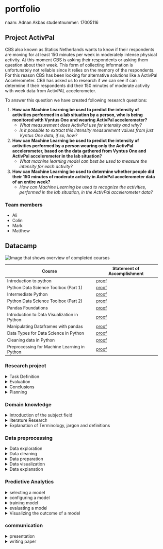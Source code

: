 # portfolio
naam: Adnan Akbas
studentnummer: 17005116

## Project ActivPal
CBS also known as Statics Netherlands wants to know if their respondents are moving for at least 150 minutes per week in
moderately intense physical activity. At this moment CBS is asking their respondents or asking them question about 
their week.  This form of collecting information is unfortunately not reliable since it relies on the  memory 
of the respondents.  For this reason CBS has been looking for alternative solutions like a ActivPal Accelerometer. CBS 
has asked us to research if we can see if  can determine if their respondents did their 150 minutes of moderate 
activity with week data from ActivPAL accelerometer.

To answer this question we have created following research questions:

 1. **How can Machine Learning be used to predict the intensity of activities performed in a lab situation by a person, who is being monitored with Vyntus One and wearing ActivPal accelerometer?**
	 - *What measurement does ActivPal use for intensity and why?*
	 -  *Is it possible to extract this intensity measurement values from just Vyntus One data, if so, how?*
 2. **How can Machine Learning be used to predict the intensity of activities performed by a person wearing only the ActivPal accelerometer, based on the data gathered from Vyntus One and ActivPal accelerometer in the lab situation?**
	 - *What machine learning model can best be used to measure the intensity for each activity?*
 3. **How can Machine Learning be used to determine whether people did their 150 minutes of moderate activity in ActivPal accelerometer data of an entire week?**
	 -  *How can Machine Learning be used to recognize the activities, performed in the lab situation, in the ActivPal accelerometer data?*



### Team members
- Ali
- Colin
- Mark
- Matthew


## Datacamp
  ![Image that shows overview of completed courses](evidence/images/datacamp.PNG)

 |Course|Statement of Accomplishment|
 |------|---------------------------|
 | Introduction to python |[proof](evidence/datacamp/introduction_to_python.pdf)|
 | Python Data Science Toolbox (Part 1) |[proof](evidence/datacamp/python_data_science_toolbox_part_1.pdf)|
 | Intermediate Python |[proof](evidence/datacamp/intermediate_python.pdf)|
 | Python Data Science Toolbox (Part 2) |[proof](evidence/datacamp/python_data_science_toolbox_part_2.pdf)|
 | Pandas Foundations |[proof](evidence/datacamp/pandas_foundations.pdf)|
 | Introduction to Data Visualization in Python |[proof](evidence/datacamp/introduction_to_data_visualization_in_python.pdf) |
 | Manipulating Dataframes with pandas |[proof](evidence/datacamp/manipulating_dataframes_with_pandas.pdf)|
 | Data Types for Data Science in Python |[proof](evidence/datacamp/data_types_for_data_science_in_python.pdf)|
 | Cleaning data in Python |[proof](evidence/datacamp/cleaning_data_in_python.pdf)|
 | Preprocessing for Machine Learning in Python |[proof](evidence/datacamp/preprocessing_for_machine_learning_in_python.pdf)|

### Research project
<details> <summary>Task Definition</summary>

In the research plan I have written the second iteration of the problem domain/context while my teammates have worden on other parts. 
Where they have defined the research question among others. In the second iteration I have processed the feedback we got
from one of our teachers. 

``
Statistics Netherlands (CBS) has the wish to see if their respondents are moving for at least 150
minutes per week in moderately intense physical activity.
Currently, they are measuring by asking their respondent or health surveys. The issue with this is
that people are not very good at estimating the time they spent on moving and sport. This of course
causes that they don't have very reliable data to work with. Therefor CBS has been looking into
alternatives like the ActivPal accelerometer in combination with machine learning to give better and
more accurate results when measuring the intensity of certain activities.
Because of this the CBS started to collect lab tests and started to measure the movements of 41
correspondents in their regular workweek by using the Activepal Accelerator. It's our job to analyse,
structure and build machine learning algorithms based on the collected data to see if we can
determine if people adhere to (inter)national norm for physical activities and if we could measure
the intensity of movement (without the heart rate information).
``

src: [research_plan.pdf](evidence/documents/research_plan.pdf)

</details>

<details> <summary>Evaluation</summary>

[More Examples](topics/research_project/evaluation.md)

</details>

<details> <summary>Conclusions</summary>

[More Examples](topics/research_project/conclusions.md)

</details>

<details> <summary>Planning</summary>

At the beginning of our project we have decided that we will use Jira as our scrum board and will implement Scrum in our way and won't follow it to the detail.
Our group was based on trust that's also the reason why we didn't setup nor sign a contract for teamwork. 

Our process looked as following. At the start of each sprint we decided what goal is for the sprint. With this goal in mind we created task which each team member could choose and take it on themself.
The task can be modified, removed or created while the sprint were going onbut that was always first discussed within the group before any modification.
Each morning at 9:30 our group was holding a stand-up. There we discussed what we did day earlier, going to do today and if we are stuck with something.
At the end of each sprint our group was holding retrospective where we discussed our progress and teamwork last sprint. The role of scrum master was taken on by Ali Safdari. 

## My role in scrum
I didn't have specific role in the scrum process other than developer but i did actively participate in each phase of 
the scrum process.At the sprint planning I have actively created task of course after discussing with the team. At the 
same time I would assign task to myself unless other team members would want them. In some cases we would assign 
multiple members to a task. Unfortunately Jira doesn't support that so we would write the names in description of the task.
Each morning I would join stand-up with my other team members and explain what i did yesterday, what i am gonna do today and if i need help.
Unfortnatly and reasonably we didn't take notes so I don't have evidence for this. At the end of each sprint I would 
join retrospective and give my input. I would say what we did well, what didn't go well and what i wish next sprint would get better.

[More information on our take](topics/research_project/planning.md)

</details>

### Domain knowledge
<details> <summary>Introduction of the subject field</summary>

[More Examples](topics/domain_knowledge/introduction_of_the_subject_field.md)

</details>

<details> <summary>literature Research</summary>

[More Examples](topics/research_project/literature_research.md)

</details>

<details> <summary>Explanation of Terminology, jargon and definitions</summary>

[More Examples](topics/research_project/explanation_of_terminology_jargon_and_definitions.md)

</details>

### Data preprocessing
<details> <summary>Data exploration</summary>

While working on the Activity Recognion model I have explored data in certain way. 
I tried to get an idea if there was a pattern in my dataset. If i say pattern i mean that the acceleration
data looks in a certain way for activity. The image below does show it quite clearly that each activity has hiw own pattern.

![Image that shows plots which show in turn patterns of each activity](evidence/images/combination.png)


[More Examples](topics/data_preprocessing/data_exploration.md)

</details>

<details> <summary>Data cleaning</summary>

Our dataset was provided by CBS in cleaned state. This means they already cleaned it for us and that there wasn’t much 
for us to do.. While I say this we did find certain issues while working on our models. My teammates  found out that 
following respondents data were not there or corrupt:

Cases:
-	BMR060 didn't have vyntus.csv file. This file contains oxygen intake which is need for calculating MET-value.
-	BMR025 activities that are logged doesn't show up in the data
-	BMR035 activities that are logged doesn't show up in the data
-	BMR100 activities that are logged doesn't show up in the data
-	BMR051 activities that are logged doesn't show up in the data
-	BMR027 activities that are logged doesn't show up in the data

Other than this we finally found thanks to the help of a teacher what actually the acceleration data means.  
He explained to us that it was scaled so that ActivPal device could keep much more records than it originally could. 
He gave us a formula that would convert scaled value back to  Gravitational acceleration. I have implemented this 
formula in Python as shown as below:

```` python
def convert_value_to_g(value):
    return (value - 127) / 63
````

evidence: [math_helper.py](evidence/python_script/math_helper.py)


[More Examples](topics/data_preprocessing/data_cleaning.md)

</details>

<details> <summary>Data preparation</summary>

I have developed almost all of the data preparation code for Activity Recognition model. First I have developed a 
function that extracts features from accelerometer dataset of an respondent. In this function we are creating new features which summerizes a certain time range.
I specificaly created the features standard deviation and mean of Y and Z axis. Mathew worked on the features mean and standard deviation of the X axis. I have also created peace of code that calculates
peak-to-peak distance but I have removed in favor better features. By removing I saw improvement at the time. At the end I am also removing any rows that has null values.

````python
def extract_features_from_correspondent(correspondent):
    features_df = pd.DataFrame(columns=features_columns, index=pd.to_datetime([]))

    # Getting dataset for a correspodent
    activities_df = read_functions.read_activities(correspondent)
        
    for activity_name in activities:
        activity = activities_df.loc[activity_name]
        if not activity.empty:
            start_time = activity.start
            stop_time = activity.stop
            activpal_df = activpal.read_data(correspondent, start_time, stop_time)

            # denormalizing dataset
            activpal_df['x'] = math_helper.convert_value_to_g(activpal_df['pal_accX'])
            activpal_df['y'] = math_helper.convert_value_to_g(activpal_df['pal_accY'])
            activpal_df['z'] = math_helper.convert_value_to_g(activpal_df['pal_accZ'])

            date_range = pd.date_range(start_time, stop_time, freq=str(segment_size) + 'S')
            
            for time in date_range:
                segment_time = time + pd.DateOffset(seconds=segment_size)
                activpal_segment = activpal_df[(activpal_df.index >= time) & (activpal_df.index < segment_time)]

                stdev_x =  statistics.stdev(activpal_segment['x']) if len(activpal_segment['x']) >= 2 else 0
                mean_x = activpal_segment['x'].mean()

                stdev_y =  statistics.stdev(activpal_segment['y']) if len(activpal_segment['y']) >= 2 else 0
                mean_y = activpal_segment['y'].mean()

                stdev_z =  statistics.stdev(activpal_segment['z']) if len(activpal_segment['z']) >= 2 else 0
                mean_z = activpal_segment['z'].mean()  


                features_df.loc[segment_time] = [stdev_x, mean_x, stdev_y, mean_y, stdev_z, mean_z, activity_name]

    features_df.dropna(how='any', inplace=True)

    return features_df
````

I have also developed functions that makes it easier to create one dataset where all features dataset from respondents merged.

````python
def extract_features_from_correspondents(correspodents):
    all_features_df = pd.DataFrame(index=pd.to_datetime([]))

    for correspodent in correspodents:
        print("Extracting " + correspodent)
        
        features_df     = extract_features_from_correspondent(correspodent)
        all_features_df = pd.concat([all_features_df, features_df])
    
    print("Done extracting features")

    return all_features_df

def extract_features_from_all_correspondents(exclude_test_correspodent = True):
    
    exclude_directory = ['output', 'throughput', 'Test data','.ipynb_checkpoints']
    exclude_respodents = ['BMR015','BMR025','BMR027', 'BMR035', 'BMR051', 'BMR054', 'BMR060', 'BMR099', 'BMR100']
    
    exclude = exclude_respodents + exclude_directory
    
    if (exclude_test_correspodent):
        exclude = exclude + test_users
    
    correspodents = []
    
    for directory in os.walk('../../data'):
        if directory[0] == '../../data':
            correspodents = directory[1]
            
    for exclude_item in exclude:
        if exclude_item in correspodents:
            correspodents.remove(exclude_item)
        
    return extract_features_from_correspondents(correspodents)
```` 

As last I have written a peace of code that converts activity labels to numbers so that the model can use it.

````python
features_dataset[activity_columns] = 0

#features_dataset.loc[(features_dataset['activiteit'] == 'springen'), 'activity_jumping'] = 1
#features_dataset.loc[(features_dataset['activiteit'] == 'traplopen'), 'activity_traplopen'] = 1
features_dataset.loc[(features_dataset['activiteit'] == 'lopen'), 'activity_walking'] = 1
features_dataset.loc[(features_dataset['activiteit'] == 'rennen'), 'activity_running'] = 1
features_dataset.loc[(features_dataset['activiteit'] == 'staan'), 'activity_standing'] = 1
features_dataset.loc[(features_dataset['activiteit'] == 'zitten'), 'activity_sitten'] = 1
features_dataset.loc[(features_dataset['activiteit'] == 'fietsen licht'), 'activity_cycling_light'] = 1
features_dataset.loc[(features_dataset['activiteit'] == 'fietsen zwaar'), 'activity_cycling_heavy'] = 1

features_dataset.drop('activiteit', axis=1, inplace=True)
````


All of the provided code can be found in each of these python notebooks below:
- [all_steps_activity recognition_final_version_split_cycling_12_1_seconds]()
- [all_steps_activity recognition_final_version_split_cycling_8_9_seconds]()
- [all_steps_activity recognition_final_version_split_cycling_7_seconds]()
 






[More Examples](topics/data_preprocessing/data_preparation.md)

</details>

<details> <summary>Data visualization</summary>
To get an idea what kind of features we could use other than what the paper “” suggest I did some research into our data. 
I made a line plot for each activity for different respondents.  The image below shows clearly that each activity has 
a unique pattern. So with this information I concluded that we may not need peak-to-peak feature and just could use 
standard deviation and mean of each axis. The paper suggested different  features but at the end we only used  the 
suggested feature mean and standard deviation of the X-axis and dropped peak-to-peak feature. The scale of Y-axis at 
the time of decision didn’t really matter much because the pattern would still be the same. 
We did still descale it back gravitional acceleration at the end.  

![Image that shows plots which show in turn patterns of each activity](evidence/images/combination.png)


[More Examples](topics/data_preprocessing/data_visualization.md)

</details>

<details> <summary>Data explanation</summary>

In the paper I have written the first version of subchapter subjects of chapter data where I describe the characteristics of our subject. Also I have written  subchapter study design of chapter data  where I describe how the data is recorded in the lab.   

CBS provided us ActivPAL accelerometer dataset, Vytnus dataset and activity log file of each of 31 respondents . They also provided us data from other devices but these were not used in our project. We also got an excel file where they described characteristics of the respondents.  
  
**Activity log dataset**

This dataset was used  for devloping both MET-regression en activity recognition models. In the case of Activity recognition models it was used to label accelerometer data.

| column | datatype | description| 
|--|--|--|
|activiteit| text | the name of an activity| 
| start| text |The date and time when an activity was started  | 
| stop| text|The date and time when an activity ended | 

**Vyntus  dataset**  
  
Vyntus is an device which analyzes  breathing of a person. The Vyntus dataset contains allot of features but we only used specifick features in the MET-regression models 
  
| column | datatype | description|   
|--|--|--|  
|vyn_time| timestamp| The date and time when breathing is analyzed |   
| vyn_VO2 | int | rate of oxygen consumption | 

**ActivPAL dataset**  

This dataset was both used to develop both MET-regression and activity recognition models

| column | datatype | description|   
|--|--|--|  
|pal_time| timestamp| The date and time when accelerometer data is recorded |   
| pal_accX| int | scaled value of gravitational acceleration of the X axis | 
| pal_accY| int | scaled value of gravitational acceleration of the Y axis | 
| pal_accZ| int | scaled value of gravitational acceleration of the Z axis | 
</details>


### Predictive Analytics

<details> <summary>selecting a model</summary>

The model I selected for recognizing activity was based on a paper and experiments.  The paper [detection of type, duration and intensity of physical activity using an accelerometer](evidence/documents/physical_activity_recognition.pdf) showed us that they were able to recognize activity with high accuracy on their acceleration dataset.  For this reason  I experimented with decision tree and I saw some great results. After looking into more depth into decision tree and getting some suggestions from teacher I started to experiment with random forest model. The reason for this is that decision trees tend to overfit and with how random forest model work it would less do so.

So I looked at accuracy, precision and recall of random forest and decision tree model on the validation dataset. What I saw was that random forest model gave us the best results on all metrics as you can also see below:


Validation results
|Model | Accuracy | Precision | Recall |  
|-------|----------|-----------|--------|  
|Decision tree |0.96|0.96|0.96|  
|Random forest |0.97|0.98|0.98|  
  
Evidence: [all_steps_activity_recognition.ipyn](../../evidence/python_notebook/all_steps_activity_recognition.ipynb)
I do need to tell you that these results were from a validation/training dataset which I balanced it.


</details>

<details> <summary>configuring a model</summary>

There is allot of hyper parameters to configure in random forest model.  The paper I found uses the random forest model to recognize activties from acceleration data. The hyperparameters configuration in that paper was the same as  default configuration used in RandomForestClassfier from sckit but only **n_estimators** parameter was modified. I couldn't find a reason to modify the rest of hyper parameters.

So to configure the **n_estimators** which means the number of trees I created a script. It automaticly chooses the amount of trees that gives the highest amount of accuracy on the validation dataset.

```python
    n_estimator_numbers = range(10,200,1)
    print(n_estimator_numbers)

    for i in n_estimator_numbers:
        rfc_t = RandomForestClassifier(n_estimators=i, random_state=0)
        rfc_t.fit(train_x, train_y)

        predictions = rfc_t.predict(valid_x)
        accuracy_scores.append(accuracy_score(valid_y, predictions, normalize=True))

    np_accuracy_scores = np.array(accuracy_scores)
    number_of_trees = np.argmax(np_accuracy_scores)  + 10
```
src: [all_steps_activity recognition_final_version_split_cycling_time_segment]()

Running this script for each time segment I quickly found the best time segment size and best amount of trees. In the table below you can find the results sorted on cross_val_accuracy:

| Time segment size | number_of_trees | accuracy | precision | recall | cross_val_accuracy | cross_val_precision | cross_val_recall  |
|--|--|--|--|--|--|--|--|
| 7.0 | 203 | 0.952673| 0.953509 | 0.952673 | 0.827059| 0.843252 | 0.827059 |
|12.1|93|0.968373|0.969834|0.968373|0.822249|0.836513|0.822249|
|8.9|171|0.962306|0.963374|0.962306|0.817187|0.836683|0.817187|
|8.4|141|0.954974|0.956978|0.954974|0.817032|0.834617|0.817032|
|12.0|21|0.949025|0.954751|0.949025|0.816752|0.841591|0.816752|

[More Examples](topics/data_preprocessing/training_model.md)


[More Examples](topics/data_preprocessing/configuring_a_model.md)

</details>


<details> <summary>training model</summary>

For training purposes I have split my dataset into training and validation dataset. 80% of the dataset is used for training and 20% of the dataset is used for validation. For this I have made use of the function train_test_split from sci-kit learn as seen below.

```python
x = features_dataset[features_columns[:-1]]
y = features_dataset[activity_columns]

## split
x_train, x_valid, y_train, y_valid = train_test_split(x, y, test_size=0.2, random_state=0)
```
Checking random forest model on the validation dataset. I found that it didn't underfit at all and it overfitted very little. I have added the results below:

| Time segment size | number_of_trees | accuracy | precision | recall 
|--|--|--|--|--|--|--|--|  
| 7.0 | 203 | 0.95| 0.95 | 0.95 |
|12.1|93|0.96|0.96|0.96| 
|8.9|171|0.94|0.94|0.94|

These results were quite high and got me a bit suspicious. So i used k-fold cross validation and got a bit more realistic results as you can see below.

|Time segment size |number of trees | accuracy| precision | recall  |  
|--|--|--|--|--|--|--|--|  
| 7.0 | 203 | 0.83 (+/- 0.04)| 0.84 (+/- 0.04) |  0.83 (+/- 0.04) |  
|12.1|93|0.82 (+/- 0.05)| 0.84 (+/- 0.04)|0.82 (+/- 0.05)|  
|8.9|171|0.82 (+/- 0.04)| 0.84 (+/- 0.04)|0.82 (+/- 0.04)|

So I didn't take any actions to remedy overfitting or underfitting because it wasn't needed. I am quite happy with these results

evidences:

-
-
-


</details>

<details> <summary>evaluating a model</summary>

[More Examples](topics/data_preprocessing/evaluating_a_model.md)

</details>

<details> <summary>Visualizing the outcome of a model</summary>

[More Examples](topics/data_preprocessing/visualizing_the_outcome_of_a_model.md)

</details>


### communication
<details> <summary>presentation</summary>

| Week | Contrubition | Link |
|------|--------------|------|
|1|No presentation||
|2|Contributed to the presentation by adding content to dia 5|[Week 2 presentation](evidence/presentations/week_2_internal.pdf)|
|3|Contributed to the presentation by adding content to dia 4 and I gave the presentation.|[Week 3 presentation](evidence/presentations/week_3_internal.pdf)|
|4|Contributed to the presentation by adding content to dia 2, 3, 12 and 13|[Week 4 presentation](evidence/presentations/week_4_external.pdf)|
|5|Contributed to the presentation by adding content to dia 3|[Week 5 presentation](evidence/presentations/week_5_internal.pdf)|
|6|Contributed to the presentation by adding content to dia 4, 5 and 6|[Week 6 presentation](evidence/presentations/week_6_internal.pdf)|
|7|Contributed to the presentation by adding content to dia 6 and I gave the presentation.|[Week 7 presentation](evidence/presentations/week_7_internal.pdf)|
|8|Contributed to the presentation by adding content to dia 8, 9, 10 and 11.|[Week 8 presentation](evidence/presentations/week_8_external.pdf)|
|9|Contributed to the presentation by adding content to dia 4.| [Week 9 presentation](evidence/presentations/week_9_internal.pdf)|
|10|Contributed to the presentation by adding content to dia 5 with Ali Safdari| [Week 10 presentation](evidence/presentations/week_10_internal.pdf)|
|11|Contributed to the presentation by adding content to dia 4.| [Week 11 presentation](evidence/presentations/week_11_internal.pdf)|
|12||
|13|Contributed to the presentation by adding content to dia 4.| [Week 13 presentation](evidence/presentations/week_13_external.pdf)|
|14|Contributed to the presentation by adding content to dia 4 and I gave the presentation| [Week 14 presentation](evidence/presentations/week_14_internal.pdf)|
|15|I didn't contribute anything | [Week 15 presentation](evidence/presentations/week_15_internal.pdf)|
|16| | [Week 16 presentation](evidence/presentations/week_16_external.pdf)|
|17|  | [Week 17 presentation](evidence/presentations/week_17_internal.pdf)|



</details>

<details> <summary>writing paper</summary>

|Contribution|Iteration|Chapter|Link|
|------------|---------|-------|----|
|Wrote 1e iteration together with Ali Safdari. I tried to write it alone but I couldn't put the infromation about the method in the right way. Ali wrote the text while I told him what needs to be in the paper.|1| Subchapter activity recognition of chapter method|[1e iteration of subchapter acitivity recognition chapter method](evidence/paper_chapters/method_activity_recognition_version_1.pdf)|
|Processed feedback from my teammates |2| Subchapter activity recognition of chapter method|[2e iteration of subchapter acitivity recognition of chapter method](evidence/paper_chapters/method_activity_recognition_version_2.pdf)|
|Processed feedback from my teammates |3| Subchapter activity recognition of chapter method|[3e iteration of subchapter acitivity recognition of chapter method](evidence/paper_chapters/method_activity_recognition_version_3.pdf)|
|Wrote 1e iteration |1| Subchapter activity recognition of chapter result|[1e iteration of subchapter acitivity recognition of chapter result](evidence/paper_chapters/result_activity_recognition_version_1.pdf)|
|Processed feedback from my teammates|2| Subchapter activity recognition of chapter result|[2e iteration of subchapter acitivity recognition of chapter result](evidence/paper_chapters/result_activity_recognition_version_2.pdf)|
|Processed feedback from my teammates|3| Subchapter activity recognition of chapter result|[3e iteration of subchapter acitivity recognition of chapter result](evidence/paper_chapters/result_activity_recognition_version_3.pdf)|
|Wrote 1e iteration |1|subchapter study design of chapter data|[1e iteration of subchapter study design of chapter data](evidence/paper_chapters/data_study_design_version_1.pdf)|
|Wrote 1e iteration |1|subchapter subjects of chapter data|[subchapter subjects of chapter data](evidence/paper_chapters/data_subjects_version_1.pdf)|

</details>




